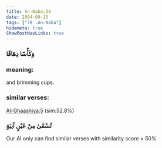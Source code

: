 ```yaml
---
title: An-Naba:34
date: 2004-09-15
tags: ["78 .An-Naba"]
hidemeta: true 
ShowPostNavLinks: true 
---
```

### وَكَأْسًا دِهَاقًا
### meaning: 
and brimming cups.
### similar verses: 

[Al-Ghaashiya:5](/88/5) (sim:52.8%)

### تُسْقَىٰ مِنْ عَيْنٍ آنِيَةٍ

Our AI only can find similar verses with similarity score > 50% 



